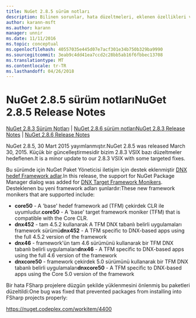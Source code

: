 ```yaml
---
title: NuGet 2.8.5 sürüm notları
description: Bilinen sorunlar, hata düzeltmeleri, eklenen özellikleri ve dcr NuGet 2.8.5 dahil etmek için sürüm notları.
author: karann-msft
ms.author: karann
manager: unnir
ms.date: 11/11/2016
ms.topic: conceptual
ms.openlocfilehash: 40557035e445d07e7acf301e34b750b329ba9990
ms.sourcegitcommit: 3eab9c4dd41ea7ccd2c28bb5ab16f6fbbec13708
ms.translationtype: MT
ms.contentlocale: tr-TR
ms.lasthandoff: 04/26/2018
---
```

# <a name="nuget-285-release-notes"></a><span data-ttu-id="6078f-103">NuGet 2.8.5 sürüm notları</span><span class="sxs-lookup"><span data-stu-id="6078f-103">NuGet 2.8.5 Release Notes</span></span>

<span data-ttu-id="6078f-104">[NuGet 2.8.3 Sürüm Notları](../release-notes/nuget-2.8.3.md) | [NuGet 2.8.6 sürüm notları](../release-notes/nuget-2.8.6.md)</span><span class="sxs-lookup"><span data-stu-id="6078f-104">[NuGet 2.8.3 Release Notes](../release-notes/nuget-2.8.3.md) | [NuGet 2.8.6 Release Notes](../release-notes/nuget-2.8.6.md)</span></span>

<span data-ttu-id="6078f-105">NuGet 2.8.5, 30 Mart 2015 yayımlanmıştır.</span><span class="sxs-lookup"><span data-stu-id="6078f-105">NuGet 2.8.5 was released March 30, 2015.</span></span> <span data-ttu-id="6078f-106">Küçük bir güncelleştirmesidir bizim 2.8.3 VSIX bazı düzeltmeler hedeflenen.</span><span class="sxs-lookup"><span data-stu-id="6078f-106">It is a minor update to our 2.8.3 VSIX with some targeted fixes.</span></span>

<span data-ttu-id="6078f-107">Bu sürümde için NuGet Paket Yöneticisi iletişim için destek eklenmiştir [DNX hedef Framework adlar](https://github.com/aspnet/dnx).</span><span class="sxs-lookup"><span data-stu-id="6078f-107">In this release, the support for NuGet Package Manager dialog was added for [DNX Target Framework Monikers](https://github.com/aspnet/dnx).</span></span>  <span data-ttu-id="6078f-108">Desteklenen bu yeni framework adları şunlardır:</span><span class="sxs-lookup"><span data-stu-id="6078f-108">These new framework monikers that are supported include:</span></span>

* <span data-ttu-id="6078f-109">**core50** - A 'base' hedef framework ad (TFM) çekirdek CLR ile uyumludur.</span><span class="sxs-lookup"><span data-stu-id="6078f-109">**core50** - A 'base' target framework moniker (TFM) that is compatible with the Core CLR.</span></span>
* <span data-ttu-id="6078f-110">**dnx452** - tam 4.5.2 kullanarak A TFM DNX tabanlı belirli uygulamaları framework sürümü</span><span class="sxs-lookup"><span data-stu-id="6078f-110">**dnx452** - A TFM specific to DNX-based apps using the full 4.5.2 version of the framework</span></span>
* <span data-ttu-id="6078f-111">**dnx46** - framework'ün tam 4.6 sürümünü kullanarak bir TFM DNX tabanlı belirli uygulamaları</span><span class="sxs-lookup"><span data-stu-id="6078f-111">**dnx46** - A TFM specific to DNX-based apps using the full 4.6 version of the framework</span></span>
* <span data-ttu-id="6078f-112">**dnxcore50** - framework çekirdek 5.0 sürümünü kullanarak bir TFM DNX tabanlı belirli uygulamaları</span><span class="sxs-lookup"><span data-stu-id="6078f-112">**dnxcore50** - A TFM specific to DNX-based apps using the Core 5.0 version of the framework</span></span>

<span data-ttu-id="6078f-113">Bir hata FSharp projelere düzgün şekilde yüklenmesini önlenmiş bu paketleri düzeltildi:</span><span class="sxs-lookup"><span data-stu-id="6078f-113">One bug was fixed that prevented packages from installing into FSharp projects properly:</span></span>

https://nuget.codeplex.com/workitem/4400